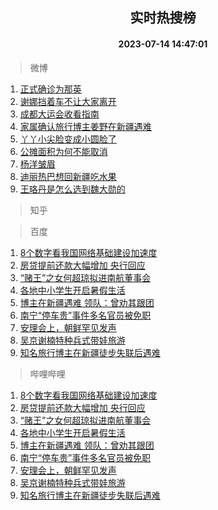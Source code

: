 <div align="center"><h2>实时热搜榜</h2><h4>2023-07-14 14:47:01</h4></div>

> 微博  

1. [正式确诊为那英](https://s.weibo.com/weibo?q=%23%E6%AD%A3%E5%BC%8F%E7%A1%AE%E8%AF%8A%E4%B8%BA%E9%82%A3%E8%8B%B1%23&t=31&band_rank=1&Refer=top)<br />
2. [谢娜挡着车不让大家离开](https://s.weibo.com/weibo?q=%23%E8%B0%A2%E5%A8%9C%E6%8C%A1%E7%9D%80%E8%BD%A6%E4%B8%8D%E8%AE%A9%E5%A4%A7%E5%AE%B6%E7%A6%BB%E5%BC%80%23&t=31&band_rank=2&Refer=top)<br />
3. [成都大运会收看指南](https://s.weibo.com/weibo?q=%23%E6%88%90%E9%83%BD%E5%A4%A7%E8%BF%90%E4%BC%9A%E6%94%B6%E7%9C%8B%E6%8C%87%E5%8D%97%23&t=31&band_rank=3&Refer=top)<br />
4. [家属确认旅行博主姜野在新疆遇难](https://s.weibo.com/weibo?q=%23%E5%AE%B6%E5%B1%9E%E7%A1%AE%E8%AE%A4%E6%97%85%E8%A1%8C%E5%8D%9A%E4%B8%BB%E5%A7%9C%E9%87%8E%E5%9C%A8%E6%96%B0%E7%96%86%E9%81%87%E9%9A%BE%23&t=31&band_rank=4&Refer=top)<br />
5. [丫丫小尖脸变成小圆脸了](https://s.weibo.com/weibo?q=%23%E4%B8%AB%E4%B8%AB%E5%B0%8F%E5%B0%96%E8%84%B8%E5%8F%98%E6%88%90%E5%B0%8F%E5%9C%86%E8%84%B8%E4%BA%86%23&t=31&band_rank=5&Refer=top)<br />
6. [公摊面积为何不能取消](https://s.weibo.com/weibo?q=%23%E5%85%AC%E6%91%8A%E9%9D%A2%E7%A7%AF%E4%B8%BA%E4%BD%95%E4%B8%8D%E8%83%BD%E5%8F%96%E6%B6%88%23&t=31&band_rank=6&Refer=top)<br />
7. [杨洋皱眉](https://s.weibo.com/weibo?q=%E6%9D%A8%E6%B4%8B%E7%9A%B1%E7%9C%89&t=31&band_rank=7&Refer=top)<br />
8. [迪丽热巴想回新疆吃水果](https://s.weibo.com/weibo?q=%23%E8%BF%AA%E4%B8%BD%E7%83%AD%E5%B7%B4%E6%83%B3%E5%9B%9E%E6%96%B0%E7%96%86%E5%90%83%E6%B0%B4%E6%9E%9C%23&t=31&band_rank=8&Refer=top)<br />
9. [王珞丹是怎么选到魏大勋的](https://s.weibo.com/weibo?q=%23%E7%8E%8B%E7%8F%9E%E4%B8%B9%E6%98%AF%E6%80%8E%E4%B9%88%E9%80%89%E5%88%B0%E9%AD%8F%E5%A4%A7%E5%8B%8B%E7%9A%84%23&t=31&band_rank=9&Refer=top)<br />

> 知乎  


> 百度  

1. [8个数字看我国网络基础建设加速度](https://www.baidu.com/s?wd=8%E4%B8%AA%E6%95%B0%E5%AD%97%E7%9C%8B%E6%88%91%E5%9B%BD%E7%BD%91%E7%BB%9C%E5%9F%BA%E7%A1%80%E5%BB%BA%E8%AE%BE%E5%8A%A0%E9%80%9F%E5%BA%A6&sa=fyb_news&rsv_dl=fyb_news)<br />
2. [房贷提前还款大幅增加 央行回应](https://www.baidu.com/s?wd=%E6%88%BF%E8%B4%B7%E6%8F%90%E5%89%8D%E8%BF%98%E6%AC%BE%E5%A4%A7%E5%B9%85%E5%A2%9E%E5%8A%A0+%E5%A4%AE%E8%A1%8C%E5%9B%9E%E5%BA%94&sa=fyb_news&rsv_dl=fyb_news)<br />
3. [“赌王”之女何超琼拟进南航董事会](https://www.baidu.com/s?wd=%E2%80%9C%E8%B5%8C%E7%8E%8B%E2%80%9D%E4%B9%8B%E5%A5%B3%E4%BD%95%E8%B6%85%E7%90%BC%E6%8B%9F%E8%BF%9B%E5%8D%97%E8%88%AA%E8%91%A3%E4%BA%8B%E4%BC%9A&sa=fyb_news&rsv_dl=fyb_news)<br />
4. [各地中小学生开启暑假生活](https://www.baidu.com/s?wd=%E5%90%84%E5%9C%B0%E4%B8%AD%E5%B0%8F%E5%AD%A6%E7%94%9F%E5%BC%80%E5%90%AF%E6%9A%91%E5%81%87%E7%94%9F%E6%B4%BB&sa=fyb_news&rsv_dl=fyb_news)<br />
5. [博主在新疆遇难 领队：曾劝其跟团](https://www.baidu.com/s?wd=%E5%8D%9A%E4%B8%BB%E5%9C%A8%E6%96%B0%E7%96%86%E9%81%87%E9%9A%BE+%E9%A2%86%E9%98%9F%EF%BC%9A%E6%9B%BE%E5%8A%9D%E5%85%B6%E8%B7%9F%E5%9B%A2&sa=fyb_news&rsv_dl=fyb_news)<br />
6. [南宁“停车贵”事件多名官员被免职](https://www.baidu.com/s?wd=%E5%8D%97%E5%AE%81%E2%80%9C%E5%81%9C%E8%BD%A6%E8%B4%B5%E2%80%9D%E4%BA%8B%E4%BB%B6%E5%A4%9A%E5%90%8D%E5%AE%98%E5%91%98%E8%A2%AB%E5%85%8D%E8%81%8C&sa=fyb_news&rsv_dl=fyb_news)<br />
7. [安理会上，朝鲜罕见发声](https://www.baidu.com/s?wd=%E5%AE%89%E7%90%86%E4%BC%9A%E4%B8%8A%EF%BC%8C%E6%9C%9D%E9%B2%9C%E7%BD%95%E8%A7%81%E5%8F%91%E5%A3%B0&sa=fyb_news&rsv_dl=fyb_news)<br />
8. [吴京谢楠特种兵式带娃旅游](https://www.baidu.com/s?wd=%E5%90%B4%E4%BA%AC%E8%B0%A2%E6%A5%A0%E7%89%B9%E7%A7%8D%E5%85%B5%E5%BC%8F%E5%B8%A6%E5%A8%83%E6%97%85%E6%B8%B8&sa=fyb_news&rsv_dl=fyb_news)<br />
9. [知名旅行博主在新疆徒步失联后遇难](https://www.baidu.com/s?wd=%E7%9F%A5%E5%90%8D%E6%97%85%E8%A1%8C%E5%8D%9A%E4%B8%BB%E5%9C%A8%E6%96%B0%E7%96%86%E5%BE%92%E6%AD%A5%E5%A4%B1%E8%81%94%E5%90%8E%E9%81%87%E9%9A%BE&sa=fyb_news&rsv_dl=fyb_news)<br />

> 哔哩哔哩  

1. [8个数字看我国网络基础建设加速度](https://www.baidu.com/s?wd=8%E4%B8%AA%E6%95%B0%E5%AD%97%E7%9C%8B%E6%88%91%E5%9B%BD%E7%BD%91%E7%BB%9C%E5%9F%BA%E7%A1%80%E5%BB%BA%E8%AE%BE%E5%8A%A0%E9%80%9F%E5%BA%A6&sa=fyb_news&rsv_dl=fyb_news)<br />
2. [房贷提前还款大幅增加 央行回应](https://www.baidu.com/s?wd=%E6%88%BF%E8%B4%B7%E6%8F%90%E5%89%8D%E8%BF%98%E6%AC%BE%E5%A4%A7%E5%B9%85%E5%A2%9E%E5%8A%A0+%E5%A4%AE%E8%A1%8C%E5%9B%9E%E5%BA%94&sa=fyb_news&rsv_dl=fyb_news)<br />
3. [“赌王”之女何超琼拟进南航董事会](https://www.baidu.com/s?wd=%E2%80%9C%E8%B5%8C%E7%8E%8B%E2%80%9D%E4%B9%8B%E5%A5%B3%E4%BD%95%E8%B6%85%E7%90%BC%E6%8B%9F%E8%BF%9B%E5%8D%97%E8%88%AA%E8%91%A3%E4%BA%8B%E4%BC%9A&sa=fyb_news&rsv_dl=fyb_news)<br />
4. [各地中小学生开启暑假生活](https://www.baidu.com/s?wd=%E5%90%84%E5%9C%B0%E4%B8%AD%E5%B0%8F%E5%AD%A6%E7%94%9F%E5%BC%80%E5%90%AF%E6%9A%91%E5%81%87%E7%94%9F%E6%B4%BB&sa=fyb_news&rsv_dl=fyb_news)<br />
5. [博主在新疆遇难 领队：曾劝其跟团](https://www.baidu.com/s?wd=%E5%8D%9A%E4%B8%BB%E5%9C%A8%E6%96%B0%E7%96%86%E9%81%87%E9%9A%BE+%E9%A2%86%E9%98%9F%EF%BC%9A%E6%9B%BE%E5%8A%9D%E5%85%B6%E8%B7%9F%E5%9B%A2&sa=fyb_news&rsv_dl=fyb_news)<br />
6. [南宁“停车贵”事件多名官员被免职](https://www.baidu.com/s?wd=%E5%8D%97%E5%AE%81%E2%80%9C%E5%81%9C%E8%BD%A6%E8%B4%B5%E2%80%9D%E4%BA%8B%E4%BB%B6%E5%A4%9A%E5%90%8D%E5%AE%98%E5%91%98%E8%A2%AB%E5%85%8D%E8%81%8C&sa=fyb_news&rsv_dl=fyb_news)<br />
7. [安理会上，朝鲜罕见发声](https://www.baidu.com/s?wd=%E5%AE%89%E7%90%86%E4%BC%9A%E4%B8%8A%EF%BC%8C%E6%9C%9D%E9%B2%9C%E7%BD%95%E8%A7%81%E5%8F%91%E5%A3%B0&sa=fyb_news&rsv_dl=fyb_news)<br />
8. [吴京谢楠特种兵式带娃旅游](https://www.baidu.com/s?wd=%E5%90%B4%E4%BA%AC%E8%B0%A2%E6%A5%A0%E7%89%B9%E7%A7%8D%E5%85%B5%E5%BC%8F%E5%B8%A6%E5%A8%83%E6%97%85%E6%B8%B8&sa=fyb_news&rsv_dl=fyb_news)<br />
9. [知名旅行博主在新疆徒步失联后遇难](https://www.baidu.com/s?wd=%E7%9F%A5%E5%90%8D%E6%97%85%E8%A1%8C%E5%8D%9A%E4%B8%BB%E5%9C%A8%E6%96%B0%E7%96%86%E5%BE%92%E6%AD%A5%E5%A4%B1%E8%81%94%E5%90%8E%E9%81%87%E9%9A%BE&sa=fyb_news&rsv_dl=fyb_news)<br />
